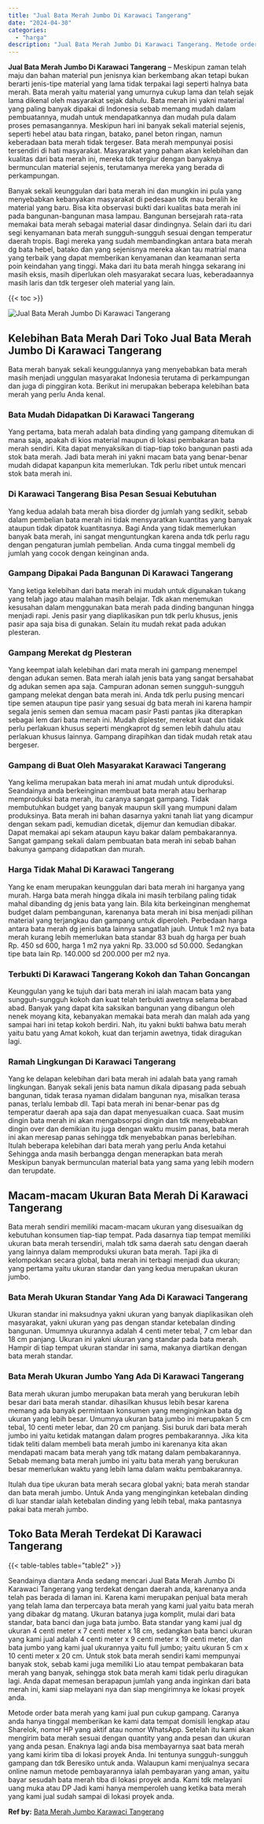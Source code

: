 ```yaml
---
title: "Jual Bata Merah Jumbo Di Karawaci Tangerang"
date: "2024-04-30"
categories: 
  - "harga"
description: "Jual Bata Merah Jumbo Di Karawaci Tangerang. Metode order bata merah yang kami jual pun cukup gampang. Caranya anda hanya tinggal memberikan ke kami data tem..."
---
```


**Jual Bata Merah Jumbo Di Karawaci Tangerang** – Meskipun zaman telah maju dan bahan material pun jenisnya kian berkembang akan tetapi bukan berarti jenis-tipe material yang lama tidak terpakai lagi seperti halnya bata merah. Bata merah yaitu material yang umurnya cukup lama dan telah sejak lama dikenal oleh masyarakat sejak dahulu. Bata merah ini yakni material yang paling banyak dipakai di Indonesia sebab memang mudah dalam pembuatannya, mudah untuk mendapatkannya dan mudah pula dalam proses pemasangannya. Meskipun hari ini banyak sekali material sejenis, seperti hebel atau bata ringan, batako, panel beton ringan, namun keberadaan bata merah tidak tergeser. Bata merah mempunyai posisi tersendiri di hati masyarakat. Masyarakat yang paham akan kelebihan dan kualitas dari bata merah ini, mereka tdk tergiur dengan banyaknya bermunculan material sejenis, terutamanya mereka yang berada di perkampungan.

Banyak sekali keunggulan dari bata merah ini dan mungkin ini pula yang menyebabkan kebanyakan masyarakat di pedesaan tdk mau beralih ke material yang baru. Bisa kita observasi bukti dari kualitas bata merah ini pada bangunan-bangunan masa lampau. Bangunan bersejarah rata-rata memakai bata merah sebagai material dasar dindingnya. Selain dari itu dari segi kenyamanan bata merah sungguh-sungguh sesuai dengan temperatur daerah tropis. Bagi mereka yang sudah membandingkan antara bata merah dg bata hebel, batako dan yang sejenisnya mereka akan tau matrial mana yang terbaik yang dapat memberikan kenyamanan dan keamanan serta poin keindahan yang tinggi. Maka dari itu bata merah hingga sekarang ini masih eksis, masih diperlukan oleh masyarakat secara luas, keberadaannya masih laris dan tdk tergeser oleh material yang lain.

{{< toc >}}

![Jual Bata Merah Jumbo Di Karawaci Tangerang](/images/jual-bata-merah-07.png)

## Kelebihan Bata Merah Dari Toko Jual Bata Merah Jumbo Di Karawaci Tangerang

Bata merah banyak sekali keunggulannya yang menyebabkan bata merah masih menjadi unggulan masyarakat Indonesia terutama di perkampungan dan juga di pinggiran kota. Berikut ini merupakan beberapa kelebihan bata merah yang perlu Anda kenal.

### Bata Mudah Didapatkan Di Karawaci Tangerang

Yang pertama, bata merah adalah bata dinding yang gampang ditemukan di mana saja, apakah di kios material maupun di lokasi pembakaran bata merah sendiri. Kita dapat menyaksikan di tiap-tiap toko bangunan pasti ada stok bata merah. Jadi bata merah ini yakni macam bata yang benar-benar mudah didapat kapanpun kita memerlukan. Tdk perlu ribet untuk mencari stok bata merah ini.

### Di Karawaci Tangerang Bisa Pesan Sesuai Kebutuhan

Yang kedua adalah bata merah bisa diorder dg jumlah yang sedikit, sebab dalam pembelian bata merah ini tidak mensyaratkan kuantitas yang banyak ataupun tidak dipatok kuantitasnya. Bagi Anda yang tidak memerlukan banyak bata merah, ini sangat menguntungkan karena anda tdk perlu ragu dengan pengaturan jumlah pembelian. Anda cuma tinggal membeli dg jumlah yang cocok dengan keinginan anda.

### Gampang Dipakai Pada Bangunan Di Karawaci Tangerang

Yang ketiga kelebihan dari bata merah ini mudah untuk digunakan tukang yang telah jago atau malahan masih belajar. Tdk akan menemukan kesusahan dalam menggunakan bata merah pada dinding bangunan hingga menjadi rapi. Jenis pasir yang diaplikasikan pun tdk perlu khusus, jenis pasir apa saja bisa di gunakan. Selain itu mudah rekat pada adukan plesteran.

### Gampang Merekat dg Plesteran

Yang keempat ialah kelebihan dari mata merah ini gampang menempel dengan adukan semen. Bata merah ialah jenis bata yang sangat bersahabat dg adukan semen apa saja. Campuran adonan semen sungguh-sungguh gampang melekat dengan bata merah ini. Anda tdk perlu pusing mencari tipe semen ataupun tipe pasir yang sesuai dg bata merah ini karena hampir segala jenis semen dan semua macam pasir Pasti pantas jika diterapkan sebagai lem dari bata merah ini. Mudah diplester, merekat kuat dan tidak perlu perlakuan khusus seperti mengkaprot dg semen lebih dahulu atau perlakuan khusus lainnya. Gampang dirapihkan dan tidak mudah retak atau bergeser.

### Gampang di Buat Oleh Masyarakat Karawaci Tangerang

Yang kelima merupakan bata merah ini amat mudah untuk diproduksi. Seandainya anda berkeinginan membuat bata merah atau berharap memproduksi bata merah, itu caranya sangat gampang. Tidak membutuhkan budget yang banyak maupun skill yang mumpuni dalam produksinya. Bata merah ini bahan dasarnya yakni tanah liat yang dicampur dengan sekam padi, kemudian dicetak, dijemur dan kemudian dibakar. Dapat memakai api sekam ataupun kayu bakar dalam pembakarannya. Sangat gampang sekali dalam pembuatan bata merah ini sebab bahan bakunya gampang didapatkan dan murah.

### Harga Tidak Mahal Di Karawaci Tangerang

Yang ke enam merupakan keunggulan dari bata merah ini harganya yang murah. Harga bata merah hingga dikala ini masih terbilang paling tidak mahal dibanding dg jenis bata yang lain. Bila kita berkeinginan menghemat budget dalam pembangunan, karenanya bata merah ini bisa menjadi pilihan material yang terjangkau dan gampang untuk diperoleh. Perbedaan harga antara bata merah dg jenis bata lainnya sangatlah jauh. Untuk 1 m2 nya bata merah kurang lebih memerlukan bata standar 83 buah dg harga per buah Rp. 450 sd 600, harga 1 m2 nya yakni Rp. 33.000 sd 50.000. Sedangkan tipe bata lain Rp. 140.000 sd 200.000 per m2 nya.

### Terbukti Di Karawaci Tangerang Kokoh dan Tahan Goncangan

Keunggulan yang ke tujuh dari bata merah ini ialah macam bata yang sungguh-sungguh kokoh dan kuat telah terbukti awetnya selama berabad abad. Banyak yang dapat kita saksikan bangunan yang dibangun oleh nenek moyang kita, kebanyakan memakai bata merah dan malah ada yang sampai hari ini tetap kokoh berdiri. Nah, itu yakni bukti bahwa batu merah yaitu batu yang Amat kokoh, kuat dan terjamin awetnya, tidak diragukan lagi.

### Ramah Lingkungan Di Karawaci Tangerang

Yang ke delapan kelebihan dari bata merah ini adalah bata yang ramah lingkungan. Banyak sekali jenis bata namun dikala dipasang pada sebuah bangunan, tidak terasa nyaman didalam bangunan nya, misalkan terasa panas, terlalu lembab dll. Tapi bata merah ini benar-benar pas dg temperatur daerah apa saja dan dapat menyesuaikan cuaca. Saat musim dingin bata merah ini akan mengabsorpsi dingin dan tdk menyebabkan dingin over dan demikian itu juga dengan waktu musim panas, bata merah ini akan meresap panas sehingga tdk menyebabkan panas berlebihan. Itulah beberapa kelebihan dari bata merah yang perlu Anda ketahui Sehingga anda masih berbangga dengan menerapkan bata merah Meskipun banyak bermunculan material bata yang sama yang lebih modern dan terupdate.

## Macam-macam Ukuran Bata Merah Di Karawaci Tangerang

Bata merah sendiri memiliki macam-macam ukuran yang disesuaikan dg kebutuhan konsumen tiap-tiap tempat. Pada dasarnya tiap tempat memiliki ukuran bata merah tersendiri, malah tdk sama daerah satu dengan daerah yang lainnya dalam memproduksi ukuran bata merah. Tapi jika di kelompokkan secara global, bata merah ini terbagi menjadi dua ukuran; yang pertama yaitu ukuran standar dan yang kedua merupakan ukuran jumbo.

### Bata Merah Ukuran Standar Yang Ada Di Karawaci Tangerang

Ukuran standar ini maksudnya yakni ukuran yang banyak diaplikasikan oleh masyarakat, yakni ukuran yang pas dengan standar ketebalan dinding bangunan. Umumnya ukurannya adalah 4 centi meter tebal, 7 cm lebar dan 18 cm panjang. Ukuran ini yakni ukuran yang standar pada bata merah. Hampir di tiap tempat ukuran standar ini sama, makanya diartikan dengan bata merah standar.

### Bata Merah Ukuran Jumbo Yang Ada Di Karawaci Tangerang

Bata merah ukuran jumbo merupakan bata merah yang berukuran lebih besar dari bata merah standar. dihasilkan khusus lebih besar karena memang ada banyak permintaan konsumen yang menginginkan bata dg ukuran yang lebih besar. Umumnya ukuran bata jumbo ini merupakan 5 cm tebal, 10 centi meter lebar, dan 20 cm panjang. Sisi buruk dari bata merah jumbo ini yaitu ketidak matangan dalam progres pembakarannya. Jika kita tidak teliti dalam membeli bata merah jumbo ini karenanya kita akan mendapati macam bata merah yang tdk matang dalam pembakarannya. Sebab memang bata merah jumbo ini yaitu bata merah yang berukuran besar memerlukan waktu yang lebih lama dalam waktu pembakarannya.

Itulah dua tipe ukuran bata merah secara global yakni; bata merah standar dan bata merah jumbo. Untuk Anda yang menginginkan ketebalan dinding di luar standar ialah ketebalan dinding yang lebih tebal, maka pantasnya pakai bata merah jumbo.

## Toko Bata Merah Terdekat Di Karawaci Tangerang

{{< table-tables table="table2" >}}

Seandainya diantara Anda sedang mencari Jual Bata Merah Jumbo Di Karawaci Tangerang yang terdekat dengan daerah anda, karenanya anda telah pas berada di laman ini. Karena kami merupakan penjual bata merah yang telah lama dan terpercaya bata merah yang kami jual yaitu bata merah yang dibakar dg matang. Ukuran batanya juga komplit, mulai dari bata standar, bata banci dan juga bata jumbo. Bata standar yang kami jual dg ukuran 4 centi meter x 7 centi meter x 18 cm, sedangkan bata banci ukuran yang kami jual adalah 4 centi meter x 9 centi meter x 19 centi meter, dan bata jumbo yang kami jual ukurannya yaitu full jumbo; yaitu ukuran 5 cm x 10 centi meter x 20 cm. Untuk stok bata merah sendiri kami mempunyai banyak stok, sebab kami juga memiliki Lio atau tempat pembakaran bata merah yang banyak, sehingga stok bata merah kami tidak perlu diragukan lagi. Anda dapat memesan berapapun jumlah yang anda inginkan dari bata merah ini, kami siap melayani nya dan siap mengirimnya ke lokasi proyek anda.

Metode order bata merah yang kami jual pun cukup gampang. Caranya anda hanya tinggal memberikan ke kami data tempat domisili lengkap atau Sharelok, nomor HP yang aktif atau nomor WhatsApp. Setelah itu kami akan mengirim bata merah sesuai dengan quantity yang anda pesan dan ukuran yang anda pesan. Enaknya lagi anda bisa membayarnya saat bata merah yang kami kirim tiba di lokasi proyek Anda. Ini tentunya sungguh-sungguh gampang dan tdk Beresiko untuk anda. Walaupun kami menjualnya secara online namun metode pembayarannya ialah pembayaran yang aman, yaitu bayar sesudah bata merah tiba di lokasi proyek anda. Kami tdk melayani uang muka atau DP Jadi kami hanya memperoleh uang ketika bata merah yang kami jual sudah sampai di lokasi proyek anda.

**Ref by:** [Bata Merah Jumbo Karawaci Tangerang](https://id.wikipedia.org/wiki/Bata)

